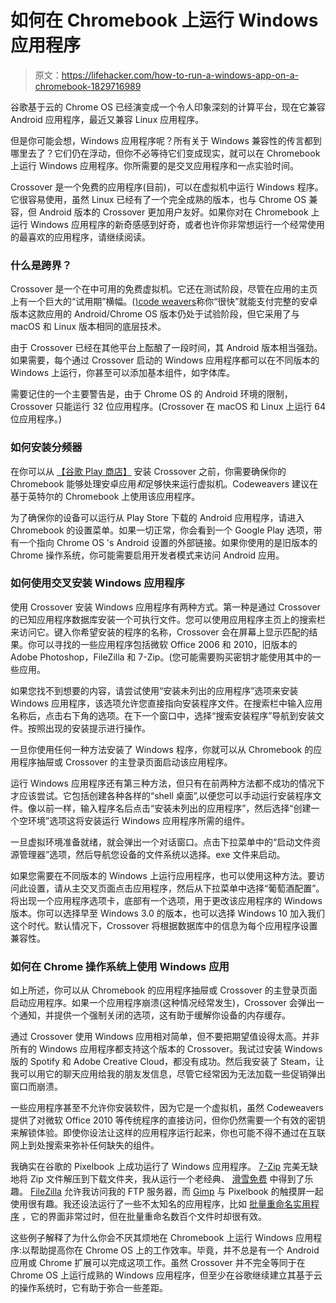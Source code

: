 # 如何在 Chromebook 上运行 Windows 应用程序

> 原文：<https://lifehacker.com/how-to-run-a-windows-app-on-a-chromebook-1829716989>

谷歌基于云的 Chrome OS 已经演变成一个令人印象深刻的计算平台，现在它兼容 Android 应用程序，最近又兼容 Linux 应用程序。



但是你可能会想，Windows 应用程序呢？所有关于 Windows 兼容性的传言都到哪里去了？它们仍在浮动，但你不必等待它们变成现实，就可以在 Chromebook 上运行 Windows 应用程序。你所需要的是交叉应用程序和一点实验时间。

Crossover 是一个免费的应用程序(目前)，可以在虚拟机中运行 Windows 程序。它很容易使用，虽然 Linux 已经有了一个完全成熟的版本，也与 Chrome OS 兼容，但 Android 版本的 Crossover 更加用户友好。如果你对在 Chromebook 上运行 Windows 应用程序的新奇感感到好奇，或者也许你非常想运行一个经常使用的最喜欢的应用程序，请继续阅读。

### 什么是跨界？

Crossover 是一个在中可用的免费虚拟机。它还在测试阶段，尽管在应用的主页上有一个巨大的“试用期”横幅。([)code weavers](https://www.codeweavers.com/products)称你“很快”就能支付完整的安卓版本这款应用的 Android/Chrome OS 版本仍处于试验阶段，但它采用了与 macOS 和 Linux 版本相同的底层技术。

由于 Crossover 已经在其他平台上酝酿了一段时间，其 Android 版本相当强劲。如果需要，每个通过 Crossover 启动的 Windows 应用程序都可以在不同版本的 Windows 上运行，你甚至可以添加基本组件，如字体库。

需要记住的一个主要警告是，由于 Chrome OS 的 Android 环境的限制，Crossover 只能运行 32 位应用程序。(Crossover 在 macOS 和 Linux 上运行 64 位应用程序。)

### 如何安装分频器

在你可以从 [【谷歌 Play 商店】](https://play.google.com/store/apps/details?id=com.codeweavers.cxoffice) 安装 Crossover 之前，你需要确保你的 Chromebook 能够处理安卓应用*和*足够快来运行虚拟机。Codeweavers 建议在基于英特尔的 Chromebook 上使用该应用程序。

为了确保你的设备可以运行从 Play Store 下载的 Android 应用程序，请进入 Chromebook 的设置菜单。如果一切正常，你会看到一个 Google Play 选项，带有一个指向 Chrome OS 's Android 设置的外部链接。如果你使用的是旧版本的 Chrome 操作系统，你可能需要启用开发者模式来访问 Android 应用。

### 如何使用交叉安装 Windows 应用程序

使用 Crossover 安装 Windows 应用程序有两种方式。第一种是通过 Crossover 的已知应用程序数据库安装一个可执行文件。您可以使用应用程序主页上的搜索栏来访问它。键入你希望安装的程序的名称，Crossover 会在屏幕上显示匹配的结果。你可以寻找的一些应用程序包括微软 Office 2006 和 2010，旧版本的 Adobe Photoshop，FileZilla 和 7-Zip。(您可能需要购买密钥才能使用其中的一些应用。

如果您找不到想要的内容，请尝试使用“安装未列出的应用程序”选项来安装 Windows 应用程序，该选项允许您直接指向安装程序文件。在搜索栏中输入应用名称后，点击右下角的选项。在下一个窗口中，选择“搜索安装程序”导航到安装文件。按照出现的安装提示进行操作。

一旦你使用任何一种方法安装了 Windows 程序，你就可以从 Chromebook 的应用程序抽屉或 Crossover 的主登录页面启动该应用程序。

运行 Windows 应用程序还有第三种方法，但只有在前两种方法都不成功的情况下才应该尝试。它包括创建各种各样的“shell 桌面”,以便您可以手动运行安装程序文件。像以前一样，输入程序名后点击“安装未列出的应用程序”，然后选择“创建一个空环境”选项这将安装运行 Windows 应用程序所需的组件。

一旦虚拟环境准备就绪，就会弹出一个对话窗口。点击下拉菜单中的“启动文件资源管理器”选项，然后导航您设备的文件系统以选择。exe 文件来启动。

如果您需要在不同版本的 Windows 上运行应用程序，也可以使用这种方法。要访问此设置，请从主交叉页面点击应用程序，然后从下拉菜单中选择“葡萄酒配置”。将出现一个应用程序选项卡，底部有一个选项，用于更改该应用程序的 Windows 版本。你可以选择早至 Windows 3.0 的版本，也可以选择 Windows 10 加入我们这个时代。默认情况下，Crossover 将根据数据库中的信息为每个应用程序设置兼容性。

### 如何在 Chrome 操作系统上使用 Windows 应用

如上所述，你可以从 Chromebook 的应用程序抽屉或 Crossover 的主登录页面启动应用程序。如果一个应用程序崩溃(这种情况经常发生)，Crossover 会弹出一个通知，并提供一个强制关闭的选项，这有助于缓解你设备的内存缓存。

通过 Crossover 使用 Windows 应用相对简单，但不要把期望值设得太高。并非所有的 Windows 应用程序都支持这个版本的 Crossover。我试过安装 Windows 版的 Spotify 和 Adobe Creative Cloud，都没有成功。然后我安装了 Steam，让我可以用它的聊天应用给我的朋友发信息，尽管它经常因为无法加载一些促销弹出窗口而崩溃。

一些应用程序甚至不允许你安装软件，因为它是一个虚拟机，虽然 Codeweavers 提供了对微软 Office 2010 等传统程序的直接访问，但你仍然需要一个有效的密钥来解锁体验。即使你设法让这样的应用程序运行起来，你也可能不得不通过在互联网上到处搜索来弥补任何缺失的组件。

我确实在谷歌的 Pixelbook 上成功运行了 Windows 应用程序。 [7-Zip](https://www.7-zip.org/) 完美无缺地将 Zip 文件解压到下载文件夹，我从运行一个老经典、 [滑雪免费](https://ski.ihoc.net/) 中得到了乐趣。 [FileZilla](https://filezilla-project.org/) 允许我访问我的 FTP 服务器，而 [Gimp](https://www.gimp.org/) 与 Pixelbook 的触摸屏一起使用很有趣。我还设法运行了一些不太知名的应用程序，比如 [批量重命名实用程序](https://www.bulkrenameutility.co.uk/Main_Intro.php) ，它的界面非常过时，但在批量重命名数百个文件时却很有效。

这些例子解释了为什么你会不厌其烦地在 Chromebook 上运行 Windows 应用程序:以帮助提高你在 Chrome OS 上的工作效率。毕竟，并不总是有一个 Android 应用或 Chrome 扩展可以完成这项工作。虽然 Crossover 并不完全等同于在 Chrome OS 上运行成熟的 Windows 应用程序，但至少在谷歌继续建立其基于云的操作系统时，它有助于弥合一些差距。